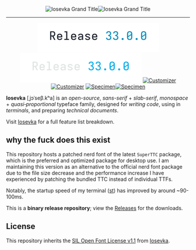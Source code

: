 <p align="center"> <img src="https://raw.githubusercontent.com/be5invis/Iosevka/refs/heads/main/images/grand-title.light.svg#gh-light-mode-only" title="Iosevka Grand Title"><img src="https://raw.githubusercontent.com/be5invis/Iosevka/refs/heads/main/images/grand-title.dark.svg#gh-dark-mode-only" title="Iosevka Grand Title"/> </p>

------------

<p align="center"><a href="https://github.com/be5invis/Iosevka/releases#gh-light-mode-only"><img src="https://raw.githubusercontent.com/be5invis/Iosevka/refs/heads/main/images/button-release.light.svg#gh-light-mode-only" title="Release"></a><a href="https://github.com/be5invis/Iosevka/releases#gh-dark-mode-only"><img src="https://raw.githubusercontent.com/be5invis/Iosevka/refs/heads/main/images/button-release.dark.svg#gh-dark-mode-only" title="Release"></a> <a href="https://be5invis.github.io/Iosevka/customizer#gh-light-mode-only"><img src="https://raw.githubusercontent.com/be5invis/Iosevka/refs/heads/main/images/button-customize.light.svg#gh-light-mode-only" title="Customizer"></a><a href="https://be5invis.github.io/Iosevka/customizer#gh-dark-mode-only"><img src="https://raw.githubusercontent.com/be5invis/Iosevka/refs/heads/main/images/button-customize.dark.svg#gh-dark-mode-only" title="Customizer"></a> <a href="https://be5invis.github.io/Iosevka/specimen#gh-light-mode-only"><img src="https://raw.githubusercontent.com/be5invis/Iosevka/refs/heads/main/images/button-specimen.light.svg#gh-light-mode-only" title="Specimen"></a><a href="https://be5invis.github.io/Iosevka/specimen#gh-dark-mode-only"><img src="https://raw.githubusercontent.com/be5invis/Iosevka/refs/heads/main/images/button-specimen.dark.svg#gh-dark-mode-only" title="Specimen"></a></p>

**Iosevka** \[ˌjɔˈseβ.kʰa\] is an *open-source*, *sans-serif* + *slab-serif*, *monospace* + *quasi‑proportional* typeface family, designed for *writing code*, using in *terminals*, and preparing *technical documents*.

Visit [Iosevka](https://github.com/be5invis/Iosevka) for a full feature list breakdown.

## why the fuck does this exist

This repository hosts a patched nerd font of the latest `SuperTTC` package, which is the preferred and optimized package for desktop use. I am maintaining this version as an alternative to the official nerd font package due to the file size decrease and the performance increase I have experienced by patching the bundled TTC instead of individual TTFs.

Notably, the startup speed of my terminal ([st](https://github.com/onlyspxctre/st)) has improved by around ~90-100ms.

This is a **binary release repository**; view the [Releases](https://github.com/onlyspxctre/nerd-fonts-iosevka-superttc/releases) for the downloads.

## License

This repository inherits the [SIL Open Font License v1.1](LICENSE.md) from [Iosevka](https://github.com/be5invis/Iosevka).
